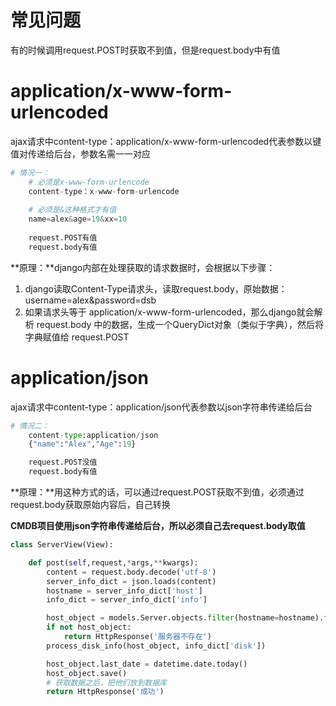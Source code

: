 # 常见问题

有的时候调用request.POST时获取不到值，但是request.body中有值



# application/x-www-form-urlencoded

ajax请求中content-type：application/x-www-form-urlencoded代表参数以键值对传递给后台，参数名需一一对应

~~~ python
# 情况一：
    # 必须是x-www-form-urlencode
    content-type：x-www-form-urlencode
    
    # 必须是&这种格式才有值
    name=alex&age=19&xx=10
    
    request.POST有值
    request.body有值
~~~

**原理：**django内部在处理获取的请求数据时，会根据以下步骤：

1. django读取Content-Type请求头，读取request.body，原始数据：username=alex&password=dsb
2. 如果请求头等于 application/x-www-form-urlencoded，那么django就会解析 request.body 中的数据，生成一个QueryDict对象（类似于字典），然后将字典赋值给 request.POST



# application/json

ajax请求中content-type：application/json代表参数以json字符串传递给后台

~~~ python
# 情况二：
	content-type:application/json
    {"name":"Alex","Age":19}

    request.POST没值
    request.body有值
~~~

**原理：**用这种方式的话，可以通过request.POST获取不到值，必须通过request.body获取原始内容后，自己转换 



**CMDB项目使用jso****n字符串传递给后台****，所以必须自己去request.body取值**

~~~ python
class ServerView(View):

    def post(self,request,*args,**kwargs):
        content = request.body.decode('utf-8')
        server_info_dict = json.loads(content)
        hostname = server_info_dict['host']
        info_dict = server_info_dict['info']

        host_object = models.Server.objects.filter(hostname=hostname).first()
        if not host_object:
            return HttpResponse('服务器不存在')
        process_disk_info(host_object, info_dict['disk'])

        host_object.last_date = datetime.date.today()
        host_object.save()
        # 获取数据之后，把他们放到数据库
        return HttpResponse('成功')
~~~

